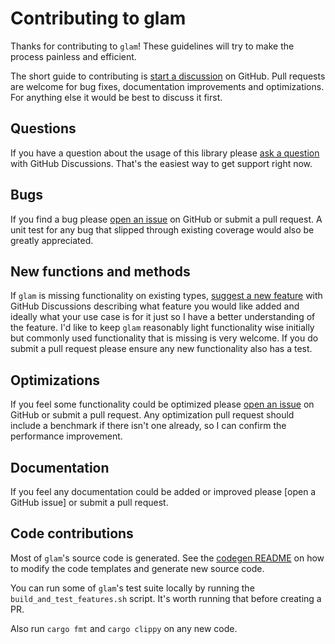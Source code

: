# Contributing to glam

Thanks for contributing to `glam`! These guidelines will try to make the
process painless and efficient.

The short guide to contributing is [start a discussion] on GitHub.  Pull
requests are welcome for bug fixes, documentation improvements and
optimizations. For anything else it would be best to discuss it first.

## Questions

If you have a question about the usage of this library please [ask a question]
with GitHub Discussions. That's the easiest way to get support right now.

## Bugs

If you find a bug please [open an issue] on GitHub or submit a pull request. A
unit test for any bug that slipped through existing coverage would also be
greatly appreciated.

## New functions and methods

If `glam` is missing functionality on existing types, [suggest a new feature]
with GitHub Discussions describing what feature you would like added and
ideally what your use case is for it just so I have a better understanding of
the feature. I'd like to keep `glam` reasonably light functionality wise
initially but commonly used functionality that is missing is very welcome. If
you do submit a pull request please ensure any new functionality also has a
test.

## Optimizations

If you feel some functionality could be optimized please [open an issue] on
GitHub or submit a pull request. Any optimization pull request should include a
benchmark if there isn't one already, so I can confirm the performance
improvement.

## Documentation

If you feel any documentation could be added or improved please
[open a GitHub issue] or submit a pull request.

## Code contributions

Most of `glam`'s source code is generated. See the [codegen README] on how
to modify the code templates and generate new source code.

You can run some of `glam`'s test suite locally by running the
`build_and_test_features.sh` script. It's worth running that before creating a
PR.

Also run `cargo fmt` and `cargo clippy` on any new code.

[start a discussion]: https://github.com/bitshifter/glam-rs/discussions/new
[open an issue]: https://GitHub.com/bitshifter/glam-rs/issues/new
[ask a question]: https://github.com/bitshifter/glam-rs/discussions/new?category=q-a
[suggest a new feature]: https://github.com/bitshifter/glam-rs/discussions/new?category=ideas
[ARCHITECTURE]: ARCHITECTURE.md
[codegen README]: codegen/README.md
